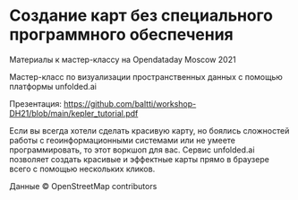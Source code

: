 # Создание карт без специального программного обеспечения
Материалы к мастер-классу на Opendataday Moscow 2021

Мастер-класс по визуализации пространственных данных с помощью платформы unfolded.ai

Презентация: https://github.com/baltti/workshop-DH21/blob/main/kepler_tutorial.pdf

Если вы всегда хотели сделать красивую карту, но боялись сложностей работы с геоинформационными системами или не умеете программировать, то этот воркшоп для вас. Сервис unfolded.ai позволяет создать красивые и эффектные карты прямо в браузере всего с помощью нескольких кликов.



Данные © OpenStreetMap contributors
